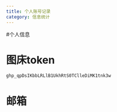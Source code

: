 ```yaml
---
title: 个人账号记录
category: 信息统计
---
```


#个人信息

# 图床token
```bash
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
```

# 邮箱

